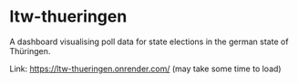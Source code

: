 # ltw-thueringen
A dashboard visualising poll data for state elections in the german state of Thüringen.

Link: https://ltw-thueringen.onrender.com/ (may take some time to load)
